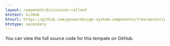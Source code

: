 ```yaml
---
layout: component/discussion-callout
btntext: GitHub
btnurl: https://github.com/govau/design-system-components/tree/master/packages/
btntype: secondary
---
```


 You can view the full source code for this tempate on GitHub.